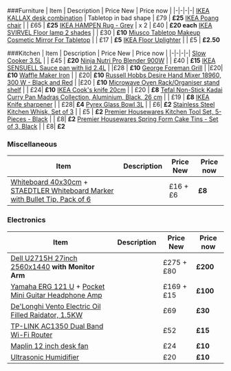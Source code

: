 ###Furniture
| Item | Description | Price New | Price now |
|-|-|-|-|
[IKEA KALLAX desk combination](https://www.ikea.com/gb/en/products/desks/desk-computer-desks/kallax-desk-combination-black-brown-chrome-plated-spr-19046550/) | Tabletop in bad shape | £79 | **£25**
[IKEA Poang chair](https://www.ikea.com/gb/en/products/sofas-armchairs/armchairs/po%C3%A4ng-armchair-oak-veneer-knisa-black-spr-29240839/) | | £65 | **£25**
[IKEA HAMPEN Rug - Grey](https://www.ikea.com/gb/en/products/textiles-rugs/rugs/hampen-rug-high-pile-grey-art-50313013/) | x 2 | £40 | **£20 each**
[IKEA SVIRVEL Floor lamp 2 shades](https://www.ikea.com/gb/en/products/lighting/floor-lamps/svirvel-floor-lamp-with-2-shades-white-art-10289722/) |  | £30 | **£10**
[Miusco Tabletop Makeup Cosmetic Mirror For Tabletop](https://www.amazon.co.uk/gp/product/B01HGDLKUC/ref=oh_aui_detailpage_o07_s00?ie=UTF8&psc=1) |  | £17 | **£5**
[IKEA Floor Uplighter](https://www.ikea.com/gb/en/products/lighting/floor-lamps/not-floor-uplighter-black-art-50139877/) |  | £5 | **£2.50**

###Kitchen
| Item | Description | Price New | Price now |
|-|-|-|-|
[Slow Cooker 3.5L](https://www.amazon.co.uk/gp/product/B00J3R3YUE/ref=oh_aui_search_detailpage?ie=UTF8&psc=1) | | £45 | **£20**
[Ninja Nutri Pro Blender 900W](https://www.amazon.co.uk/gp/product/B01B9ZB1LG/ref=oh_aui_search_detailpage?ie=UTF8&psc=1) | | £40 | **£15**
[IKEA SENSUELL Sauce pan with lid 2.4L](https://www.ikea.com/gb/en/products/cookware/pots-pans/sensuell-saucepan-with-lid-stainless-steel-grey-art-70324548/) | |£28 | **£10**
[George Foreman Grill](https://www.amazon.co.uk/gp/product/B0055429GO/ref=oh_aui_search_detailpage?ie=UTF8&psc=1) | |£20| **£10**
[Waffle Maker Iron](https://www.amazon.co.uk/gp/product/B075V5GBJN/ref=oh_aui_search_detailpage?ie=UTF8&psc=1) | | £20| **£10**
[Russell Hobbs Desire Hand Mixer 18960, 300 W - Black and Red](https://primenow.amazon.co.uk/dp/B0085KC1OU?qid=1531162346&m=A3LITGF83QI6KN&sr=1-1&ref_=pn_sr_sg_0_img_A3LITGF83QI6KN) | |£20 | **£10**
[Microwave Oven Rack/Organiser stand shelf](https://www.amazon.co.uk/gp/product/B06XGBSZSW/ref=oh_aui_search_detailpage?ie=UTF8&psc=1) | | £24| **£10**
[IKEA Cook's knife 20cm](https://www.ikea.com/gb/en/products/cookware/knives-chopping-boards/ikea-365-cooks-knife-stainless-steel-art-10283522/) | | £20 | **£8**
[Tefal Non-Stick Kadai Curry Pan Madras Collection, Aluminium, Black, 26 cm](https://primenow.amazon.co.uk/dp/B008KW4P2O?m=A3LITGF83QI6KN&psc=1) | | £19 | **£8**
[IKEA Knife sharpener](https://www.ikea.com/gb/en/products/cookware/knives-chopping-boards/sk%C3%A4rande-knife-sharpener-black-art-50289169/) | | £28| **£4**
[Pyrex Glass Bowl 3L](https://www.amazon.co.uk/gp/product/B000KG8GVE/ref=oh_aui_search_detailpage?ie=UTF8&psc=1) | | £6| **£2**
[Stainless Steel Kitchen Whisk, Set of 3](https://www.amazon.co.uk/gp/product/B01HEBXOQY/ref=oh_aui_search_detailpage?ie=UTF8&psc=1) | | £5 | **£2**
[Premier Housewares Kitchen Tool Set, 5-Pieces - Black](https://primenow.amazon.co.uk/dp/B00FXM912I?m=A3LITGF83QI6KN&psc=1) | | £8| **£2**
[Premier Housewares Spring Form Cake Tins - Set of 3, Black](https://primenow.amazon.co.uk/dp/B002ISDTW8?m=A3LITGF83QI6KN&psc=1) | | £8| **£2**

### Miscellaneous
| Item | Description | Price New | Price now |
|-|-|-|-|
[Whiteboard 40x30cm](https://www.amazon.co.uk/gp/product/B002W5VOIS/ref=oh_aui_detailpage_o04_s00?ie=UTF8&psc=1) + [STAEDTLER Whiteboard Marker with Bullet Tip, Pack of 6](https://www.amazon.co.uk/gp/product/B000J69O8E/ref=oh_aui_detailpage_o04_s00?ie=UTF8&psc=1)| | £16 + £6 |**£8**

### Electronics
| Item | Description | Price New | Price now |
|-|-|-|-| 
[Dell U2715H 27inch 2560x1440](https://www.amazon.co.uk/Dell-U2715H-inch-Monitor-Black/dp/B00PRCRWRU) **with Monitor Arm** | | £275 + £80 |  **£200**
[Yamaha ERG 121 U](https://www.amazon.co.uk/gp/product/B001MW65FE/ref=oh_aui_detailpage_o03_s01?ie=UTF8&psc=1)  + [Pocket Mini Guitar Headphone Amp](https://www.amazon.co.uk/gp/product/B01FJ5IW46/ref=oh_aui_detailpage_o03_s00?ie=UTF8&psc=1) | |£169 + £15| **£100**
[De'Longhi Vento Electric Oil Filled Raidator, 1.5KW](https://www.amazon.co.uk/gp/product/B001FSJXZ4/ref=oh_aui_search_detailpage?ie=UTF8&psc=1)| | £69 | **£30**
[TP-LINK AC1350 Dual Band Wi-Fi Router](https://www.amazon.co.uk/Wireless-Parental-UK-Archer-C59/dp/B01I3HFUJW/ref=pd_sim_147_2?_encoding=UTF8&pd_rd_i=B01I3HFUJW&pd_rd_r=f48ca6cd-83a9-11e8-ad2a-8df02f99e812&pd_rd_w=CdrLc&pd_rd_wg=BTJgV&pf_rd_i=desktop-dp-sims&pf_rd_m=A3P5ROKL5A1OLE&pf_rd_p=3274180622111699416&pf_rd_r=9SXT9T3E9RX0RYW0WARV&pf_rd_s=desktop-dp-sims&pf_rd_t=40701&psc=1&refRID=9SXT9T3E9RX0RYW0WARV) | | £52 | **£15**
[Maplin 12 inch desk fan](https://en.shpock.com/i/WV_udWUijRVJdVzA/) | | £24| **£10**
[Ultrasonic Humidifier](https://www.amazon.co.uk/gp/product/B01N33PX9X/ref=oh_aui_detailpage_o02_s00?ie=UTF8&psc=1) | |£20| **£10**

